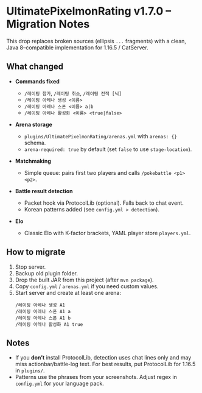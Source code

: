 # UltimatePixelmonRating v1.7.0 – Migration Notes

This drop replaces broken sources (ellipsis `...` fragments) with a clean, Java 8–compatible implementation for 1.16.5 / CatServer.

## What changed
- **Commands fixed**
  - `/레이팅 참가`, `/레이팅 취소`, `/레이팅 전적 [닉]`
  - `/레이팅 아레나 생성 <이름>`
  - `/레이팅 아레나 스폰 <이름> a|b`
  - `/레이팅 아레나 활성화 <이름> <true|false>`

- **Arena storage**
  - `plugins/UltimatePixelmonRating/arenas.yml` with `arenas: {}` schema.
  - `arena-required: true` by default (set `false` to use `stage-location`).

- **Matchmaking**
  - Simple queue: pairs first two players and calls `/pokebattle <p1> <p2>`.

- **Battle result detection**
  - Packet hook via ProtocolLib (optional). Falls back to chat event.
  - Korean patterns added (see `config.yml > detection`).

- **Elo**
  - Classic Elo with K-factor brackets, YAML player store `players.yml`.

## How to migrate
1. Stop server.
2. Backup old plugin folder.
3. Drop the built JAR from this project (after `mvn package`).
4. Copy `config.yml` / `arenas.yml` if you need custom values.
5. Start server and create at least one arena:
   ```
   /레이팅 아레나 생성 A1
   /레이팅 아레나 스폰 A1 a
   /레이팅 아레나 스폰 A1 b
   /레이팅 아레나 활성화 A1 true
   ```

## Notes
- If you **don’t** install ProtocolLib, detection uses chat lines only and may miss actionbar/battle-log text. For best results, put ProtocolLib for 1.16.5 in `plugins/`.
- Patterns use the phrases from your screenshots. Adjust regex in `config.yml` for your language pack.

